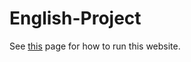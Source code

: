 # English-Project

See [this](https://github.com/bag3318/Website-Shell) page for how to run this website.
